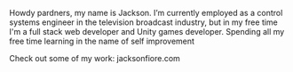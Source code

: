 Howdy pardners, my name is Jackson.
I’m currently employed as a control systems engineer in the television broadcast industry, but in my free time I'm a full stack web developer and Unity games developer.
Spending all my free time learning in the name of self improvement

Check out some of my work:
jacksonfiore.com

<!---
jrfiore/jrfiore is a ✨ special ✨ repository because its `README.md` (this file) appears on your GitHub profile.
You can click the Preview link to take a look at your changes.
--->
